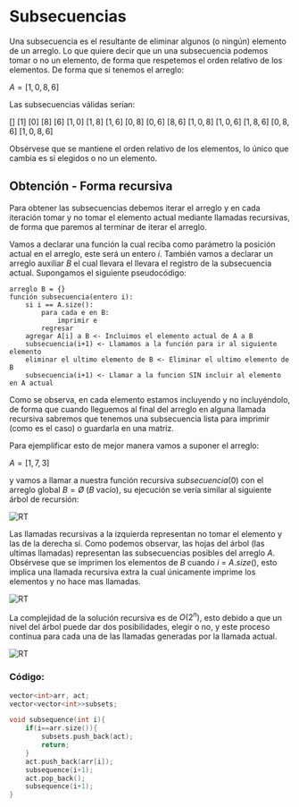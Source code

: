 # Subsecuencias

Una subsecuencia es el resultante de eliminar algunos (o ningún) elemento de un arreglo.
Lo que quiere decir que un una subsecuencia podemos tomar o no un elemento, de forma que respetemos el orden relativo de los elementos.
De forma que si tenemos el arreglo:

$A = [1,0,8,6]$

Las subsecuencias válidas serían:

$[]$
$[1]$
$[0]$
$[8]$
$[6]$
$[1,0]$
$[1,8]$
$[1,6]$
$[0,8]$
$[0,6]$
$[8,6]$
$[1,0,8]$
$[1,0,6]$
$[1,8,6]$
$[0,8,6]$
$[1,0,8,6]$

Obsérvese que se mantiene el orden relativo de los elementos, lo único que cambia es si elegidos o no un elemento.
## Obtención - Forma recursiva
Para obtener las subsecuencias debemos iterar el arreglo y en cada iteración tomar y no tomar el elemento actual mediante llamadas recursivas, de forma que paremos al terminar de iterar el arreglo. 

Vamos a declarar una función la cual reciba como parámetro la posición actual en el arreglo, este será un entero $i$. También vamos a declarar un arreglo auxiliar $B$ el cual llevara el llevara el registro de la subsecuencia actual. Supongamos el siguiente pseudocódigo:

```
arreglo B = {}
función subsecuencia(entero i):
	si i == A.size():
		para cada e en B:
			imprimir e
		regresar
	agregar A[i] a B <- Incluimos el elemento actual de A a B
	subsecuencia(i+1) <- Llamamos a la función para ir al siguiente elemento
	eliminar el ultimo elemento de B <- Eliminar el ultimo elemento de B
	subsecuencia(i+1) <- Llamar a la funcion SIN incluir al elemento en A actual
```

Como se observa, en cada elemento estamos incluyendo y no incluyéndolo, de forma que cuando lleguemos al final del arreglo en alguna llamada recursiva sabremos que tenemos una subsecuencia lista para imprimir (como es el caso) o guardarla en una matriz.

Para ejemplificar esto de mejor manera vamos a suponer el arreglo:

$A = [1,7,3]$

y vamos a llamar a nuestra función recursiva $subsecuencia(0)$ con el arreglo global $B = Ø$ ($B$ vacío),
su ejecución se vería similar al siguiente árbol de recursión:

![RT](https://github.com/YAEL345YOL/Programacion-competitiva/assets/50465405/50c89946-f6fe-47f4-851f-81a1efb12cde)

Las llamadas recursivas a la izquierda representan no tomar el elemento y las de la derecha sí.
Como podemos observar, las hojas del árbol (las ultimas llamadas) representan las subsecuencias posibles del arreglo $A$.
Obsérvese que se imprimen los elementos de $B$ cuando $i$ = $A.size()$, esto implica una llamada recursiva extra la cual únicamente imprime los elementos y no hace mas llamadas.

![RT](https://github.com/YAEL345YOL/Programacion-competitiva/assets/50465405/12cc9112-a0fd-47ba-8372-bcd171e66e8d)

La complejidad de la solución recursiva es de $O(2^n)$, esto debido a que un nivel del árbol puede dar dos posibilidades, elegir o no, y este proceso continua para cada una de las llamadas generadas por la llamada actual.

![RT](https://github.com/YAEL345YOL/Programacion-competitiva/assets/50465405/b5e70565-bf76-4cab-b009-734e45a8e22b)
### Código:

```C++
vector<int>arr, act;
vector<vector<int>>subsets;

void subsequence(int i){
    if(i==arr.size()){
        subsets.push_back(act);
        return;
    }
    act.push_back(arr[i]);
    subsequence(i+1);
    act.pop_back();
    subsequence(i+1);
}
```
